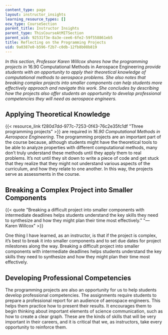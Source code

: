 ```yaml
---
content_type: page
layout: instructor_insights
learning_resource_types: []
ocw_type: CourseSection
parent_title: Instructor Insights
parent_type: ThisCourseAtMITSection
parent_uid: 92531f3e-8a3e-cee6-6fe2-59f558861eb5
title: Reflecting on the Programming Projects
uid: 9a0387e0-b596-f2b7-c0db-12fb8b08b819
---
```


_In this section, Professor Karen Willcox shares how the programming projects in_ 16.90 Computational Methods in Aerospace Engineering _provide students with an opportunity to apply their theoretical knowledge of computational methods to aerospace problems. She also notes that breaking complex projects into smaller components can help students more effectively approach and navigate this work. She concludes by describing how the projects also offer students an opportunity to develop professional competencies they will need as aerospace engineers._

Applying Theoretical Knowledge
------------------------------

{{< resource_link f280d7dd-977c-7253-0f43-76c2e35fc1df "Three programming projects" >}} are required in _16.90 Computational Methods in Aerospace Engineering_. The programming projects are an important part of the course because, although students might have the theoretical tools to be able to analyze properties with different computational methods, many don’t truly understand these methods until they apply them to real problems. It’s not until they sit down to write a piece of code and get stuck that they realize that they might not understand various aspects of the curriculum, and how they relate to one another. In this way, the projects serve as assessments in the course.  

Breaking a Complex Project into Smaller Components
--------------------------------------------------

{{< quote "Breaking a difficult project into smaller components with intermediate deadlines helps students understand the key skills they need to synthesize and how they might plan their time most effectively." "— Karen Willcox" >}}

One thing I have learned, as an instructor, is that if the project is complex, it’s best to break it into smaller components and to set due dates for project milestones along the way. Breaking a difficult project into smaller components with intermediate deadlines helps students understand the key skills they need to synthesize and how they might plan their time most effectively.

Developing Professional Competencies
------------------------------------

The programming projects are also an opportunity for us to help students develop professional competencies. The assignments require students to prepare a professional report for an audience of aerospace engineers. This helps them practice how to present their results. It encourages them to begin thinking about important elements of science communication, such as how to create a clear graph. These are the kinds of skills that will be very important in their careers, and it is critical that we, as instructors, take every opportunity to reinforce them.